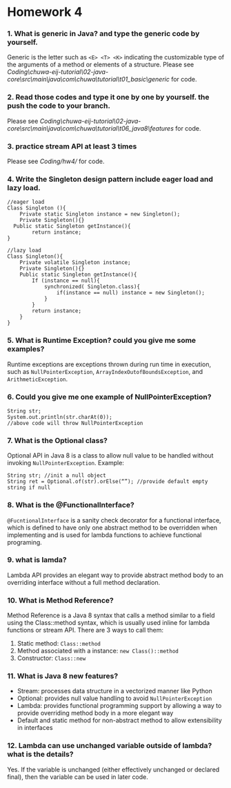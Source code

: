 # Homework 4

### 1.  What is generic in Java?  and type the generic code by yourself.
Generic is the letter such as `<E> <T> <K>` indicating the customizable type of the arguments of a method or elements of a structure. 
Please see *Coding\chuwa-eij-tutorial\02-java-core\src\main\java\com\chuwa\tutorial\t01_basic\generic* for code.
### 2.  Read those codes and type it one by one by yourself. the push the code to your branch.
Please see *Coding\chuwa-eij-tutorial\02-java-core\src\main\java\com\chuwa\tutorial\t06_java8\features* for code.
### 3.  practice stream API at least 3 times
Please see *Coding/hw4/* for code.
### 4.  Write the Singleton design pattern include eager load and lazy load. 
```
//eager load
Class Singleton (){
	Private static Singleton instance = new Singleton();
	Private Singleton(){}
  Public static Singleton getInstance(){
		return instance;
}
```
```
//lazy load
Class Singleton(){
	Private volatile Singleton instance;
	Private Singleton(){}
	Public static Singleton getInstance(){
		If (instance == null){
			synchronized( Singleton.class){
				if(instance == null) instance = new Singleton();
		    }
		}
		return instance;
    }
}
```
### 5.  What is Runtime Exception? could you give me some examples?
Runtime exceptions are exceptions thrown during run time in execution, such as `NullPointerException`, `ArrayIndexOutofBoundsException`, and `ArithmeticException`.
### 6.  Could you give me one example of NullPointerException?
```
String str;
System.out.println(str.charAt(0));
//above code will throw NullPointerException
```

### 7. What is the Optional class?
Optional API in Java 8 is a class to allow null value to be handled without invoking `NullPointerException`. 
Example:
```
String str; //init a null object
String ret = Optional.of(str).orElse(“”); //provide default empty string if null
```

### 8.  What is the @FunctionalInterface?
`@FucntionalInterface` is a sanity check decorator for a functional interface, which is defined to have only one abstract method to be overridden when implementing and is used for lambda functions to achieve functional programing.
### 9.  what is lamda?
Lambda API provides an elegant way to provide abstract method body to an overriding interface without a full method declaration.
### 10. What is Method Reference?
Method Reference is a Java 8 syntax that calls a method similar to a field using the Class::method syntax, which is usually used inline for lambda functions or stream API. There are 3 ways to call them:
1.	Static method: `Class::method`
2.	Method associated with a instance: `new Class()::method`
3.	Constructor: `Class::new`

### 11. What is Java 8 new features?
-	Stream: processes data structure in a vectorized manner like Python 
-	Optional: provides null value handling to avoid `NullPointerException` 
-	Lambda: provides functional programming support by allowing a way to provide overriding method body in a more elegant way
-	Default and static method for non-abstract method to allow extensibility in interfaces

### 12. Lambda can use unchanged variable outside of lambda? what is the details?
Yes. If the variable is unchanged (either effectively unchanged or declared final), then the variable can be used in later code.